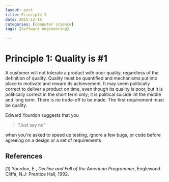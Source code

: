 ```yaml
---
layout: post
title: Principle 1
date: 2015-12-16
categories: [computer science]
tags: [software engineering]

---
```


# Principle 1: Quality is #1


A customer will not tolerate a product with poor quality, regardless of the definition of quality.
Quality must be quantified and mechanisms put into place to motivate and reward its achievement.
It may seem politically correct to deliver a product on time, even though its quality is poor, but it is politically correct in the short term only; it is political suicide int the middle and long term.
There is no trade-off to be made. The first requirement must be quality. 

Edward Yourdon suggests that you 

> "Just say no"

when you're asked to speed up testing, ignore a few bugs, or code before agreeing on a design or a set of requirements

## References

[1] Yourdon, E., *Decline and Fall of the American Programmer*, Englewood Cliffa, N.J: Prentice Hall, 1992.